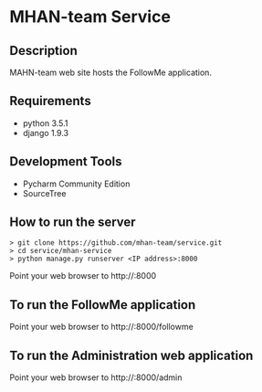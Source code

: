 #  MHAN-team Service

## Description

MAHN-team web site hosts the FollowMe application.

## Requirements

* python 3.5.1
* django 1.9.3

## Development Tools

* Pycharm Community Edition
* SourceTree

## How to run the server

```
> git clone https://github.com/mhan-team/service.git
> cd service/mhan-service
> python manage.py runserver <IP address>:8000
```

Point your web browser to http://<IP address>:8000

## To run the FollowMe application

Point your web browser to http://<IP address>:8000/followme

## To run the Administration web application

Point your web browser to http://<IP address>:8000/admin



